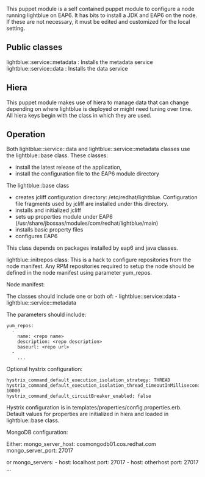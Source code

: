 This puppet module is a self contained puppet module to configure a
node running lightblue on EAP6. It has bits to install a JDK and EAP6
on the node. If these are not necessary, it must be edited and
customized for the local setting.

## Public classes

lightblue::service::metadata : Installs the metadata service
lightblue::service::data : Installs the data service

## Hiera
This puppet module makes use of hiera to manage data that can change 
depending on where lightblue is deployed or might need tuning over time.
All hiera keys begin with the class in which they are used.

## Operation

Both lightblue::service::data and lightblue::service::metadata classes
use the lightblue::base class. These classes:
  - install the latest release of the application,
  - install the configuration file to the EAP6 module directory

The lightblue::base class 
  - creates jcliff configuration directory:
  /etc/redhat/lightblue. Configuration file fragments used by jcliff
  are installed under this directory.
  - installs and initialized jcliff
  - sets up properties module under EAP6 
   (/usr/share/jbossas/modules/com/redhat/lightblue/main)
  - installs basic property files
  - configures EAP6

This class depends on packages installed by eap6 and java classes.

lightblue::initrepos class: This is a hack to configure repositories
from the node manifest. Any RPM repositories required to setup the
node should be defined in the node manifest using parameter yum_repos.

Node manifest:

The classes should include one or both of:
    - lightblue::service::data
    - lightblue::service::metadata

The parameters should include:

    yum_repos:
      -
        name: <repo name>
        description: <repo description>
        baseurl: <repo url>
      - 
        ...

Optional hystrix configuration:

    hystrix_command_default_execution_isolation_strategy: THREAD
    hystrix_command_default_execution_isolation_thread_timeoutInMilliseconds: 10000
    hystrix_command_default_circuitBreaker_enabled: false

Hystrix configuration is in
templates/properties/config.properties.erb. Default values for
properties are initialized in hiera and loaded in lightblue::base class.

MongoDB configuration:

Either:
    mongo_server_host: cosmongodb01.cos.redhat.com
    mongo_server_port: 27017

or
    mongo_servers:
      - host: localhost
        port: 27017
      - host: otherhost
        port: 27017
      ...
